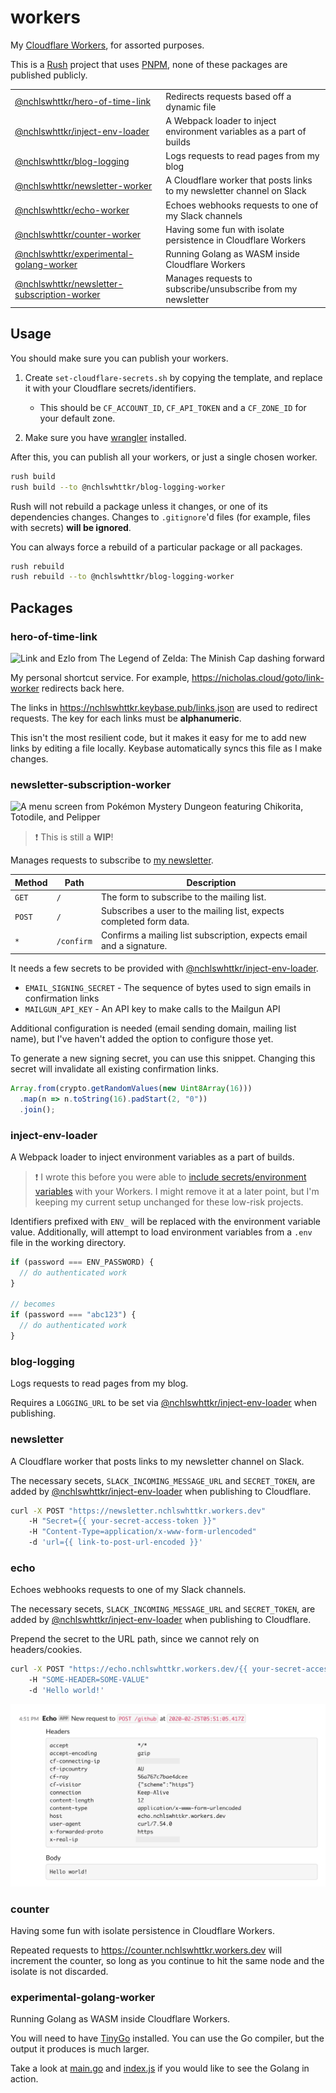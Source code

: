 # workers

My [Cloudflare Workers](https://workers.dev), for assorted purposes.

This is a [Rush](https://rushjs.io) project that uses [PNPM](https://pnpm.js.org/), none of these packages are published publicly.

|                                                                                |                                                                        |
| ------------------------------------------------------------------------------ | ---------------------------------------------------------------------- |
| [@nchlswhttkr/hero-of-time-link](#hero-of-time-link)                           | Redirects requests based off a dynamic file                            |
| [@nchlswhttkr/inject-env-loader](#inject-env-loader)                           | A Webpack loader to inject environment variables as a part of builds   |
| [@nchlswhttkr/blog-logging](#blog-logging)                                     | Logs requests to read pages from my blog                               |
| [@nchlswhttkr/newsletter-worker](#newsletter)                                  | A Cloudflare worker that posts links to my newsletter channel on Slack |
| [@nchlswhttkr/echo-worker](#echo)                                              | Echoes webhooks requests to one of my Slack channels                   |
| [@nchlswhttkr/counter-worker](#counter)                                        | Having some fun with isolate persistence in Cloudflare Workers         |
| [@nchlswhttkr/experimental-golang-worker](#experimental-golang-worker)         | Running Golang as WASM inside Cloudflare Workers                       |
| [@nchlswhttkr/newsletter-subscription-worker](#newsletter-subscription-worker) | Manages requests to subscribe/unsubscribe from my newsletter           |

## Usage

You should make sure you can publish your workers.

1. Create `set-cloudflare-secrets.sh` by copying the template, and replace it with your Cloudflare secrets/identifiers.

   - This should be `CF_ACCOUNT_ID`, `CF_API_TOKEN` and a `CF_ZONE_ID` for your default zone.

1. Make sure you have [wrangler](https://github.com/cloudflare/wrangler) installed.

After this, you can publish all your workers, or just a single chosen worker.

```sh
rush build
rush build --to @nchlswhttkr/blog-logging-worker
```

Rush will not rebuild a package unless it changes, or one of its dependencies changes. Changes to `.gitignore`'d files (for example, files with secrets) **will be ignored**.

You can always force a rebuild of a particular package or all packages.

```sh
rush rebuild
rush rebuild --to @nchlswhttkr/blog-logging-worker
```

## Packages

### hero-of-time-link

![Link and Ezlo from The Legend of Zelda: The Minish Cap dashing forward](https://gamepedia.cursecdn.com/zelda_gamepedia_en/a/af/PegasusBootsTMC.png)

My personal shortcut service. For example, https://nicholas.cloud/goto/link-worker redirects back here.

The links in https://nchlswhttkr.keybase.pub/links.json are used to redirect requests. The key for each links must be **alphanumeric**.

This isn't the most resilient code, but it makes it easy for me to add new links by editing a file locally. Keybase automatically syncs this file as I make changes.

### newsletter-subscription-worker

![A menu screen from Pokémon Mystery Dungeon featuring Chikorita, Totodile, and Pelipper](https://pbs.twimg.com/media/ETYATeyUUAApTGA?format=jpg&name=large)

> :exclamation: This is still a **WIP**!

Manages requests to subscribe to [my newsletter](https://nicholas.cloud/newsletter/).

| Method | Path       | Description                                                          |
| ------ | ---------- | -------------------------------------------------------------------- |
| `GET`  | `/`        | The form to subscribe to the mailing list.                           |
| `POST` | `/`        | Subscribes a user to the mailing list, expects completed form data.  |
| `*`    | `/confirm` | Confirms a mailing list subscription, expects email and a signature. |

It needs a few secrets to be provided with [@nchlswhttkr/inject-env-loader](#inject-env-loader).

- `EMAIL_SIGNING_SECRET` - The sequence of bytes used to sign emails in confirmation links
- `MAILGUN_API_KEY` - An API key to make calls to the Mailgun API

Additional configuration is needed (email sending domain, mailing list name), but I've haven't added the option to configure those yet.

To generate a new signing secret, you can use this snippet. Changing this secret will invalidate all existing confirmation links.

```js
Array.from(crypto.getRandomValues(new Uint8Array(16)))
  .map(n => n.toString(16).padStart(2, "0"))
  .join();
```

### inject-env-loader

A Webpack loader to inject environment variables as a part of builds.

> :exclamation: I wrote this before you were able to [include secrets/environment variables](https://blog.cloudflare.com/workers-secrets-environment/) with your Workers. I might remove it at a later point, but I'm keeping my current setup unchanged for these low-risk projects.

Identifiers prefixed with `ENV_` will be replaced with the environment variable value. Additionally, will attempt to load environment variables from a `.env` file in the working directory.

```js
if (password === ENV_PASSWORD) {
  // do authenticated work
}

// becomes
if (password === "abc123") {
  // do authenticated work
}
```

### blog-logging

Logs requests to read pages from my blog.

Requires a `LOGGING_URL` to be set via [@nchlswhttkr/inject-env-loader](#inject-env-loader) when publishing.

### newsletter

A Cloudflare worker that posts links to my newsletter channel on Slack.

The necessary secets, `SLACK_INCOMING_MESSAGE_URL` and `SECRET_TOKEN`, are added by [@nchlswhttkr/inject-env-loader](#inject-env-loader) when publishing to Cloudflare.

```sh
curl -X POST "https://newsletter.nchlswhttkr.workers.dev"
    -H "Secret={{ your-secret-access-token }}"
    -H "Content-Type=application/x-www-form-urlencoded"
    -d 'url={{ link-to-post-url-encoded }}'
```

### echo

Echoes webhooks requests to one of my Slack channels.

The necessary secets, `SLACK_INCOMING_MESSAGE_URL` and `SECRET_TOKEN`, are added by [@nchlswhttkr/inject-env-loader](#inject-env-loader) when publishing to Cloudflare.

Prepend the secret to the URL path, since we cannot rely on headers/cookies.

```sh
curl -X POST "https://echo.nchlswhttkr.workers.dev/{{ your-secret-access-token }}/github"
    -H "SOME-HEADER=SOME-VALUE"
    -d 'Hello world!'
```

![An example screenshot showing data from the above request](./workers/echo/screenshot.png)

### counter

Having some fun with isolate persistence in Cloudflare Workers.

Repeated requests to https://counter.nchlswhttkr.workers.dev will increment the counter, so long as you continue to hit the same node and the isolate is not discarded.

### experimental-golang-worker

Running Golang as WASM inside Cloudflare Workers.

You will need to have [TinyGo](https://tinygo.org/) installed. You can use the Go compiler, but the output it produces is much larger.

Take a look at [main.go](./workers/golang-wasm-experiment/main.go) and [index.js](./workers/golang-wasm-experiment/index.js) if you would like to see the Golang in action.
